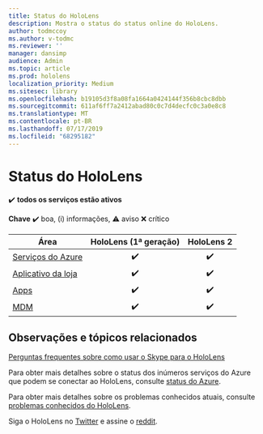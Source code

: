 ```yaml
---
title: Status do HoloLens
description: Mostra o status do status online do HoloLens.
author: todmccoy
ms.author: v-todmc
ms.reviewer: ''
manager: dansimp
audience: Admin
ms.topic: article
ms.prod: hololens
localization_priority: Medium
ms.sitesec: library
ms.openlocfilehash: b19105d3f8a08fa1664a0424144f356b8cbc8dbb
ms.sourcegitcommit: 611af6ff7a2412abad80c0c7d4decfc0c3a0e8c8
ms.translationtype: MT
ms.contentlocale: pt-BR
ms.lasthandoff: 07/17/2019
ms.locfileid: "68295182"
---
```

# <a name="hololens-status"></a>Status do HoloLens

✔️ **todos os serviços estão ativos**

**Chave** ✔️ boa, (i) informações, ⚠ aviso ❌ crítico 

Área|HoloLens (1ª geração)|HoloLens 2
----|:----:|:----:
[Serviços do Azure](https://status.azure.com/en-us/status)|✔️|✔️
[Aplicativo da loja](https://www.microsoft.com/en-us/store/collections/hlgettingstarted/hololens)|✔️|✔️
[Apps](https://www.microsoft.com/en-us/hololens/apps)|✔️|✔️
[MDM](https://docs.microsoft.com/en-us/hololens/hololens-enroll-mdm)|✔️|✔️



## <a name="notes-and-related-topics"></a>Observações e tópicos relacionados

[Perguntas frequentes sobre como usar o Skype para o HoloLens](https://support.skype.com/en/faq/FA34641/frequently-asked-questions-about-using-skype-for-hololens)

Para obter mais detalhes sobre o status dos inúmeros serviços do Azure que podem se conectar ao HoloLens, consulte [status do Azure](https://azure.microsoft.com/en-us/status/).

Para obter mais detalhes sobre os problemas conhecidos atuais, consulte [problemas conhecidos do HoloLens](https://docs.microsoft.com/en-us/windows/mixed-reality/hololens-known-issues).

Siga o HoloLens no [Twitter](https://twitter.com/HoloLens) e assine o [reddit](https://www.reddit.com/r/HoloLens/).
